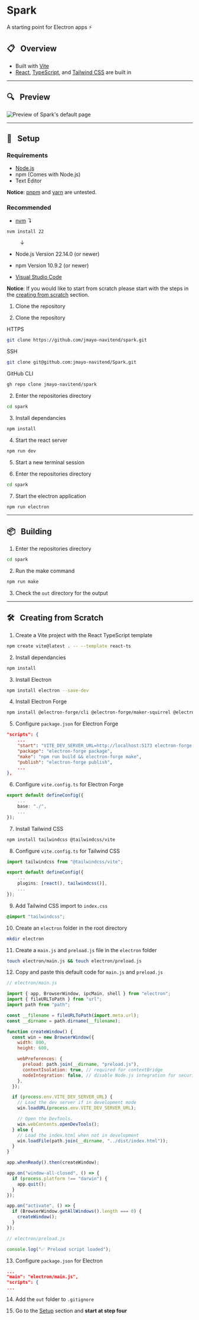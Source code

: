 # Spark

A starting point for Electron apps ⚡️

## 📋 &nbsp; Overview

- Built with [Vite](https://vite.dev)
- [React](https://react.dev/), [TypeScript](https://www.typescriptlang.org/), and [Tailwind CSS](https://tailwindcss.com/) are built in

---

## 🔍 &nbsp; Preview

![Preview of Spark's default page](./assets/Default%20Page.png)

---

## 🛫 &nbsp; Setup

### Requirements

- [Node.js](https://nodejs.org/)
- npm (Comes with Node.js)
- Text Editor

**Notice**: [pnpm](https://pnpm.io/) and [yarn](https://yarnpkg.com/) are untested.

### Recommended

- [nvm](https://github.com/nvm-sh/nvm) &#8628;

```bash
nvm install 22
```

&emsp; &emsp; &#8595;

- Node.js Version 22.14.0 (or newer)
- npm Version 10.9.2 (or newer)

- [Visual Studio Code](https://code.visualstudio.com/)

**Notice**: If you would like to start from scratch please start with the steps in the [creating from scratch](#creating-from-scratch) section.

1. Clone the repository

1. Clone the repository

HTTPS

```bash
git clone https://github.com/jmayo-navitend/spark.git
```

SSH

```bash
git clone git@github.com:jmayo-navitend/Spark.git
```

GitHub CLI

```bash
gh repo clone jmayo-navitend/spark
```

2. Enter the repositories directory

```bash
cd spark
```

3. Install dependancies

```bash
npm install
```

4. Start the react server

```bash
npm run dev
```

5. Start a new terminal session

6. Enter the repositories directory

```bash
cd spark
```

7. Start the electron application

```bash
npm run electron
```

---

## 📦 &nbsp; Building

1. Enter the repositories directory

```bash
cd spark
```

2. Run the make command

```bash
npm run make
```

3. Check the `out` directory for the output

---

## 🛠️ &nbsp; Creating from Scratch

1. Create a Vite project with the React TypeScript template

```bash
npm create vite@latest . -- --template react-ts
```

2. Install dependancies

```bash
npm install
```

3. Install Electron

```bash
npm install electron --save-dev
```

4. Install Electron Forge

```bash
npm install @electron-forge/cli @electron-forge/maker-squirrel @electron-forge/maker-deb @electron-forge/maker-rpm @electron-forge/maker-zip --save-dev
```

5. Configure `package.json` for Electron Forge

```json
"scripts": {
    ...
    "start": "VITE_DEV_SERVER_URL=http://localhost:5173 electron-forge start",
    "package": "electron-forge package",
    "make": "npm run build && electron-forge make",
    "publish": "electron-forge publish",
    ...
},
```

6. Configure `vite.config.ts` for Electron Forge

```ts
export default defineConfig({
    ...
    base: "./",
    ...
});
```

7. Install Tailwind CSS

```bash
npm install tailwindcss @tailwindcss/vite
```

8. Configure `vite.config.ts` for Tailwind CSS

```ts
import tailwindcss from "@tailwindcss/vite";

export default defineConfig({
    ...
    plugins: [react(), tailwindcss()],
    ...
});
```

9. Add Tailwind CSS import to `index.css`

```css
@import "tailwindcss";
```

10. Create an `electron` folder in the root directory

```bash
mkdir electron
```

11. Create a `main.js` and `preload.js` file in the `electron` folder

```bash
touch electron/main.js && touch electron/preload.js
```

12. Copy and paste this default code for `main.js` and `preload.js`

```js
// electron/main.js

import { app, BrowserWindow, ipcMain, shell } from "electron";
import { fileURLToPath } from "url";
import path from "path";

const __filename = fileURLToPath(import.meta.url);
const __dirname = path.dirname(__filename);

function createWindow() {
  const win = new BrowserWindow({
    width: 800,
    height: 600,

    webPreferences: {
      preload: path.join(__dirname, "preload.js"),
      contextIsolation: true, // required for contextBridge
      nodeIntegration: false, // disable Node.js integration for security
    },
  });

  if (process.env.VITE_DEV_SERVER_URL) {
    // Load the dev server if in development mode
    win.loadURL(process.env.VITE_DEV_SERVER_URL);

    // Open the DevTools.
    win.webContents.openDevTools();
  } else {
    // Load the index.html when not in development
    win.loadFile(path.join(__dirname, "../dist/index.html"));
  }
}

app.whenReady().then(createWindow);

app.on("window-all-closed", () => {
  if (process.platform !== "darwin") {
    app.quit();
  }
});

app.on("activate", () => {
  if (BrowserWindow.getAllWindows().length === 0) {
    createWindow();
  }
});
```

```js
// electron/preload.js

console.log("✅ Preload script loaded");
```

13. Configure `package.json` for Electron

```json
...
"main": "electron/main.js",
"scripts": {
...
```

14. Add the `out` folder to `.gitignore`

15. Go to the [Setup](#setup) section and **start at step four**
